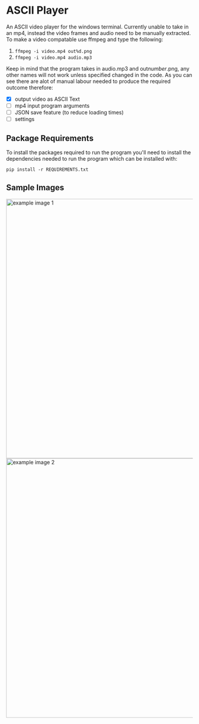 # ASCII Player
An ASCII video player for the windows terminal. Currently unable to take in an mp4, instead the video frames and audio need to be manually extracted.
To make a video compatable use ffmpeg and type the following:

1. ```ffmpeg -i video.mp4 out%d.png```
2. ```ffmpeg -i video.mp4 audio.mp3```

Keep in mind that the program takes in audio.mp3 and out*number*.png, any other names will not work
unless specified changed in the code. As you can see there are alot of manual labour needed to produce
the required outcome therefore:

- [x] output video as ASCII Text
- [ ] mp4 input program arguments
- [ ] JSON save feature (to reduce loading times)
- [ ] settings

## Package Requirements
To install the packages required to run the program you'll need to install the dependencies needed to run the program which can be installed with:

```pip install -r REQUIREMENTS.txt```

## Sample Images
<img src="images/image1.JPG" alt="example image 1" width="700"/>
<img src="images/image2.JPG" alt="example image 2" width="700"/>
